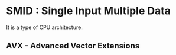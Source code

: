# SMID : Single Input Multiple Data

It is a type of CPU architecture. 

## AVX - Advanced Vector Extensions

